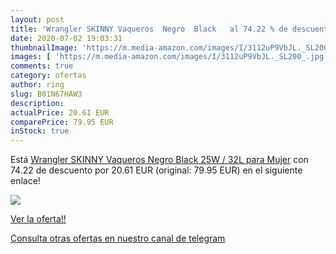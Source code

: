 ```yaml
---
layout: post
title: 'Wrangler SKINNY Vaqueros  Negro  Black   al 74.22 % de descuento'
date: 2020-07-02 19:03:31
thumbnailImage: 'https://m.media-amazon.com/images/I/3112uP9VbJL._SL200_.jpg'
images: [ 'https://m.media-amazon.com/images/I/3112uP9VbJL._SL200_.jpg' ]
comments: true
category: ofertas
author: ring
slug: B01N67HAW3
description:
actualPrice: 20.61 EUR
comparePrice: 79.95 EUR
inStock: true
---
```


Está [Wrangler SKINNY Vaqueros  Negro  Black   25W / 32L para Mujer](https://www.amazon.com/dp/B01N67HAW3/?tag=redken08-20) con 74.22 de descuento por 20.61 EUR (original: 79.95 EUR) en el siguiente enlace!

[![](https://m.media-amazon.com/images/I/3112uP9VbJL._SL200_.jpg)](https://www.amazon.com/dp/B01N67HAW3/?tag=redken08-20)

[Ver la oferta!!](https://www.amazon.com/dp/B01N67HAW3/?tag=redken08-20)

[Consulta otras ofertas en nuestro canal de telegram](https://t.me/s/ofertas25)
